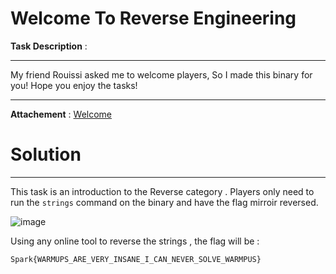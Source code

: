# Welcome To Reverse Engineering

**Task Description** : 
____________________________________________________________________________________________________________

My friend Rouissi asked me to welcome players, So I made this binary for you! Hope you enjoy the tasks! 

____________________________________________________________________________________________________________

**Attachement** : [Welcome](/Files/WELCOME) 

# Solution 
____________________________________________________________________________________________________________

This task is an introduction to the Reverse category . Players only need to run the `strings` command on the binary and have the flag mirroir reversed. 
 
 ![image](https://github.com/Garroura/Writeups/assets/164345052/db087c96-8503-483b-8fad-bca5ad3d53b0)

Using any online tool to reverse the strings , the flag will be : 
              
    Spark{WARMUPS_ARE_VERY_INSANE_I_CAN_NEVER_SOLVE_WARMPUS}
